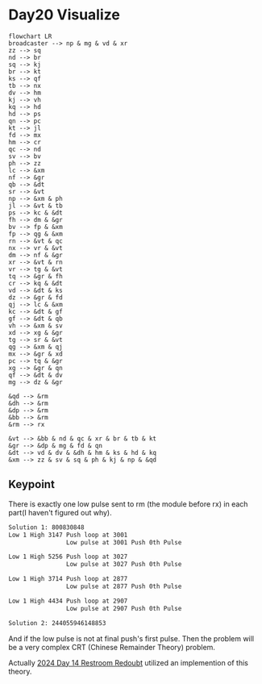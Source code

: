 # Day20 Visualize

```mermaid
flowchart LR
broadcaster --> np & mg & vd & xr
zz --> sq
nd --> br
sq --> kj
br --> kt
ks --> qf
tb --> nx
dv --> hm
kj --> vh
kq --> hd
hd --> ps
qn --> pc
kt --> jl
fd --> mx
hm --> cr
qc --> nd
sv --> bv
ph --> zz
lc --> &xm
nf --> &gr
qb --> &dt
sr --> &vt
np --> &xm & ph
jl --> &vt & tb
ps --> kc & &dt
fh --> dm & &gr
bv --> fp & &xm
fp --> qg & &xm
rn --> &vt & qc
nx --> vr & &vt
dm --> nf & &gr
xr --> &vt & rn
vr --> tg & &vt
tq --> &gr & fh
cr --> kq & &dt
vd --> &dt & ks
dz --> &gr & fd
qj --> lc & &xm
kc --> &dt & gf
gf --> &dt & qb
vh --> &xm & sv
xd --> xg & &gr
tg --> sr & &vt
qg --> &xm & qj
mx --> &gr & xd
pc --> tq & &gr
xg --> &gr & qn
qf --> &dt & dv
mg --> dz & &gr

&qd --> &rm
&dh --> &rm
&dp --> &rm
&bb --> &rm
&rm --> rx

&vt --> &bb & nd & qc & xr & br & tb & kt
&gr --> &dp & mg & fd & qn
&dt --> vd & dv & &dh & hm & ks & hd & kq
&xm --> zz & sv & sq & ph & kj & np & &qd
```

## Keypoint

There is exactly one low pulse sent to rm (the module before rx) in each part(I haven't figured out why).

```txt
Solution 1: 800830848
Low 1 High 3147 Push loop at 3001
                Low pulse at 3001 Push 0th Pulse

Low 1 High 5256 Push loop at 3027
                Low pulse at 3027 Push 0th Pulse

Low 1 High 3714 Push loop at 2877
                Low pulse at 2877 Push 0th Pulse

Low 1 High 4434 Push loop at 2907
                Low pulse at 2907 Push 0th Pulse

Solution 2: 244055946148853
```

And if the low pulse is not at final push's first pulse. Then the problem will be a very complex CRT (Chinese Remainder Theory) problem.

Actually [2024 Day 14 Restroom Redoubt](../../2024/Day14/RobotPatrol.h) utilized an implemention of this theory.
